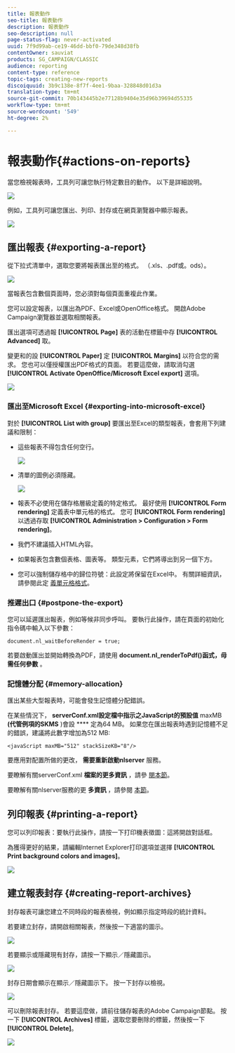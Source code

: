 ```yaml
---
title: 報表動作
seo-title: 報表動作
description: 報表動作
seo-description: null
page-status-flag: never-activated
uuid: 7f9d99ab-ce19-46dd-bbf0-79de348d38fb
contentOwner: sauviat
products: SG_CAMPAIGN/CLASSIC
audience: reporting
content-type: reference
topic-tags: creating-new-reports
discoiquuid: 3b9c138e-8f7f-4ee1-9baa-328848d01d3a
translation-type: tm+mt
source-git-commit: 70b143445b2e77128b9404e35d96b39694d55335
workflow-type: tm+mt
source-wordcount: '549'
ht-degree: 2%

---
```



# 報表動作{#actions-on-reports}

當您檢視報表時，工具列可讓您執行特定數目的動作。 以下是詳細說明。

![](assets/s_ncs_advuser_report_wizard_2.png)

例如，工具列可讓您匯出、列印、封存或在網頁瀏覽器中顯示報表。

![](assets/s_ncs_advuser_report_wizard_04.png)

## 匯出報表 {#exporting-a-report}

從下拉式清單中，選取您要將報表匯出至的格式。 （.xls、.pdf或。ods）。

![](assets/s_ncs_advuser_report_wizard_06.png)

當報表包含數個頁面時，您必須對每個頁面重複此作業。

您可以設定報表，以匯出為PDF、Excel或OpenOffice格式。 開啟Adobe Campaign瀏覽器並選取相關報表。

匯出選項可透過報 **[!UICONTROL Page]** 表的活動在標籤中存 **[!UICONTROL Advanced]** 取。

變更和的設 **[!UICONTROL Paper]** 定 **[!UICONTROL Margins]** 以符合您的需求。 您也可以僅授權匯出PDF格式的頁面。 若要這麼做，請取消勾選 **[!UICONTROL Activate OpenOffice/Microsoft Excel export]** 選項。

![](assets/s_ncs_advuser_report_wizard_021.png)

### 匯出至Microsoft Excel {#exporting-into-microsoft-excel}

對於 **[!UICONTROL List with group]** 要匯出至Excel的類型報表，會套用下列建議和限制：

* 這些報表不得包含任何空行。

   ![](assets/export_limitations_remove_empty_line.png)

* 清單的圖例必須隱藏。

   ![](assets/export_limitations_hide_label.png)

* 報表不必使用在儲存格層級定義的特定格式。 最好使用 **[!UICONTROL Form rendering]** 定義表中單元格的格式。 您可 **[!UICONTROL Form rendering]** 以透過存取 **[!UICONTROL Administration > Configuration > Form rendering]**。
* 我們不建議插入HTML內容。
* 如果報表包含數個表格、圖表等。 類型元素，它們將導出到另一個下方。
* 您可以強制儲存格中的歸位符號：此設定將保留在Excel中。 有關詳細資訊，請參閱此定 [義單元格格式](../../reporting/using/creating-a-table.md#defining-cell-format)。

### 推遲出口 {#postpone-the-export}

您可以延遲匯出報表，例如等候非同步呼叫。 要執行此操作，請在頁面的初始化指令碼中輸入以下參數：

```
document.nl_waitBeforeRender = true;
```

若要啟動匯出並開始轉換為PDF，請使用 **document.nl_renderToPdf()函式，毋需任何參數** 。

### 記憶體分配 {#memory-allocation}

匯出某些大型報表時，可能會發生記憶體分配錯誤。

在某些情況下， **serverConf.xml設定檔中指示之JavaScript的預設值** maxMB **(代管例項的SKMS** )會設 **** 定為64 MB。 如果您在匯出報表時遇到記憶體不足的錯誤，建議將此數字增加為512 MB:

```
<javaScript maxMB="512" stackSizeKB="8"/>
```

要應用對配置所做的更改， **需要重新啟動nlserver** 服務。

要瞭解有關serverConf.xml **檔案的更多資訊** ，請參 [閱本節](../../production/using/configuration-principle.md)。

要瞭解有關nlserver服務的更 **多資訊** ，請參閱 [本節](../../production/using/administration.md)。

## 列印報表 {#printing-a-report}

您可以列印報表：要執行此操作，請按一下打印機表徵圖：這將開啟對話框。

為獲得更好的結果，請編輯Internet Explorer打印選項並選擇 **[!UICONTROL Print background colors and images]**。

![](assets/s_ncs_advuser_report_print_options.png)

## 建立報表封存 {#creating-report-archives}

封存報表可讓您建立不同時段的報表檢視，例如顯示指定時段的統計資料。

若要建立封存，請開啟相關報表，然後按一下適當的圖示。

![](assets/s_ncs_advuser_report_wizard_07.png)

若要顯示或隱藏現有封存，請按一下顯示／隱藏圖示。

![](assets/s_ncs_advuser_report_history_06.png)

封存日期會顯示在顯示／隱藏圖示下。 按一下封存以檢視。

![](assets/s_ncs_advuser_report_history_04.png)

可以刪除報表封存。 若要這麼做，請前往儲存報表的Adobe Campaign節點。 按一下 **[!UICONTROL Archives]** 標籤，選取您要刪除的標籤，然後按一下 **[!UICONTROL Delete]**。

![](assets/s_ncs_advuser_report_history_01.png)

